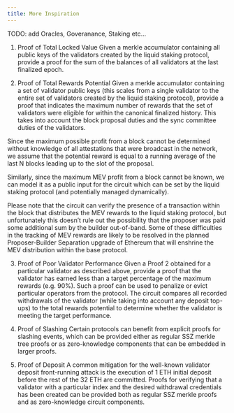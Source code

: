 ```yaml
---
title: More Inspiration
---
```


TODO: add Oracles, Goveranance, Staking etc...

1. Proof of Total Locked Value
Given a merkle accumulator containing all public keys of the validators created by the liquid staking protocol, provide a proof for the sum of the balances of all validators at the last finalized epoch.

2. Proof of Total Rewards Potential
Given a merkle accumulator containing a set of validator public keys (this scales from a single validator to the entire set of validators created by the liquid staking protocol), provide a proof that indicates the maximum number of rewards that the set of validators were eligible for within the canonical finalized history. This takes into account the block proposal duties and the sync committee duties of the validators.

Since the maximum possible profit from a block cannot be determined without knowledge of all attestations that were broadcast in the network, we assume that the potential reward is equal to a running average of the last N blocks leading up to the slot of the proposal.

Similarly, since the maximum MEV profit from a block cannot be known, we can model it as a public input for the circuit which can be set by the liquid staking protocol (and potentially managed dynamically).

Please note that the circuit can verify the presence of a transaction within the block that distributes the MEV rewards to the liquid staking protocol, but unfortunately this doesn’t rule out the possibility that the proposer was paid some additional sum by the builder out-of-band. Some of these difficulties in the tracking of MEV rewards are likely to be resolved in the planned Proposer-Builder Separation upgrade of Ethereum that will enshrine the MEV distribution within the base protocol.

3. Proof of Poor Validator Performance
Given a Proof 2 obtained for a particular validator as described above, provide a proof that the validator has earned less than a target percentage of the maximum rewards (e.g. 90%). Such a proof can be used to penalize or evict particular operators from the protocol. The circuit compares all recorded withdrawals of the validator (while taking into account any deposit top-ups) to the total rewards potential to determine whether the validator is meeting the target performance.

4. Proof of Slashing
Certain protocols can benefit from explicit proofs for slashing events, which can be provided either as regular SSZ merkle tree proofs or as zero-knowledge components that can be embedded in larger proofs.

5. Proof of Deposit
A common mitigation for the well-known validator deposit front-running attack is the execution of 1 ETH initial deposit before the rest of the 32 ETH are committed. Proofs for verifying that a validator with a particular index and the desired withdrawal credentials has been created can be provided both as regular SSZ merkle proofs and as zero-knowledge circuit components.